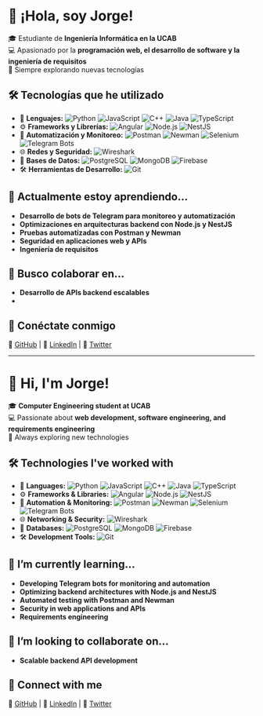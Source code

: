 # 👋 ¡Hola, soy Jorge!  

🎓 Estudiante de **Ingeniería Informática en la UCAB**  
💻 Apasionado por la **programación web, el desarrollo de software y la ingeniería de requisitos**  
🚀 Siempre explorando nuevas tecnologías  

## 🛠️ Tecnologías que he utilizado  
- 📝 **Lenguajes:** ![Python](https://img.shields.io/badge/-Python-3776AB?logo=python&logoColor=white) ![JavaScript](https://img.shields.io/badge/-JavaScript-F7DF1E?logo=javascript&logoColor=black) ![C++](https://img.shields.io/badge/-C++-00599C?logo=cplusplus&logoColor=white) ![Java](https://img.shields.io/badge/-Java-007396?logo=java&logoColor=white) ![TypeScript](https://img.shields.io/badge/-TypeScript-3178C6?logo=typescript&logoColor=white)  
- ⚙️ **Frameworks y Librerías:** ![Angular](https://img.shields.io/badge/-Angular-DD0031?logo=angular&logoColor=white) ![Node.js](https://img.shields.io/badge/-Node.js-339933?logo=node.js&logoColor=white) ![NestJS](https://img.shields.io/badge/-NestJS-E0234E?logo=nestjs&logoColor=white)  
- 🔧 **Automatización y Monitoreo:** ![Postman](https://img.shields.io/badge/-Postman-FF6C37?logo=postman&logoColor=white) ![Newman](https://img.shields.io/badge/-Newman-003C71?logo=newman&logoColor=white) ![Selenium](https://img.shields.io/badge/-Selenium-43B02A?logo=selenium&logoColor=white) ![Telegram Bots](https://img.shields.io/badge/-Telegram-0088CC?logo=telegram&logoColor=white)  
- 🌐 **Redes y Seguridad:** ![Wireshark](https://img.shields.io/badge/-Wireshark-1679A7?logo=wireshark&logoColor=white)  
- 💾 **Bases de Datos:** ![PostgreSQL](https://img.shields.io/badge/-PostgreSQL-336791?logo=postgresql&logoColor=white) ![MongoDB](https://img.shields.io/badge/-MongoDB-47A248?logo=mongodb&logoColor=white) ![Firebase](https://img.shields.io/badge/-Firebase-FFCA28?logo=firebase&logoColor=black)  
- 🛠️ **Herramientas de Desarrollo:** ![Git](https://img.shields.io/badge/-Git-F05032?logo=git&logoColor=white)  

## 🌱 Actualmente estoy aprendiendo...  
- **Desarrollo de bots de Telegram para monitoreo y automatización**  
- **Optimizaciones en arquitecturas backend con Node.js y NestJS**  
- **Pruebas automatizadas con Postman y Newman**  
- **Seguridad en aplicaciones web y APIs**  
- **Ingeniería de requisitos**  

## 👯 Busco colaborar en...  
- **Desarrollo de APIs backend escalables**
- 
## 📌 Conéctate conmigo  
🔗 [GitHub](https://github.com/jorgeDevEngineer) | 🔗 [LinkedIn](#) | 🔗 [Twitter](#)  

---

# 👋 Hi, I'm Jorge!  

🎓 **Computer Engineering student at UCAB**  
💻 Passionate about **web development, software engineering, and requirements engineering**  
🚀 Always exploring new technologies  

## 🛠️ Technologies I've worked with  
- 📝 **Languages:** ![Python](https://img.shields.io/badge/-Python-3776AB?logo=python&logoColor=white) ![JavaScript](https://img.shields.io/badge/-JavaScript-F7DF1E?logo=javascript&logoColor=black) ![C++](https://img.shields.io/badge/-C++-00599C?logo=cplusplus&logoColor=white) ![Java](https://img.shields.io/badge/-Java-007396?logo=java&logoColor=white) ![TypeScript](https://img.shields.io/badge/-TypeScript-3178C6?logo=typescript&logoColor=white)  
- ⚙️ **Frameworks & Libraries:** ![Angular](https://img.shields.io/badge/-Angular-DD0031?logo=angular&logoColor=white) ![Node.js](https://img.shields.io/badge/-Node.js-339933?logo=node.js&logoColor=white) ![NestJS](https://img.shields.io/badge/-NestJS-E0234E?logo=nestjs&logoColor=white)  
- 🔧 **Automation & Monitoring:** ![Postman](https://img.shields.io/badge/-Postman-FF6C37?logo=postman&logoColor=white) ![Newman](https://img.shields.io/badge/-Newman-003C71?logo=newman&logoColor=white) ![Selenium](https://img.shields.io/badge/-Selenium-43B02A?logo=selenium&logoColor=white) ![Telegram Bots](https://img.shields.io/badge/-Telegram-0088CC?logo=telegram&logoColor=white)  
- 🌐 **Networking & Security:** ![Wireshark](https://img.shields.io/badge/-Wireshark-1679A7?logo=wireshark&logoColor=white)  
- 💾 **Databases:** ![PostgreSQL](https://img.shields.io/badge/-PostgreSQL-336791?logo=postgresql&logoColor=white) ![MongoDB](https://img.shields.io/badge/-MongoDB-47A248?logo=mongodb&logoColor=white) ![Firebase](https://img.shields.io/badge/-Firebase-FFCA28?logo=firebase&logoColor=black)  
- 🛠️ **Development Tools:** ![Git](https://img.shields.io/badge/-Git-F05032?logo=git&logoColor=white)  

## 🌱 I’m currently learning...  
- **Developing Telegram bots for monitoring and automation**  
- **Optimizing backend architectures with Node.js and NestJS**  
- **Automated testing with Postman and Newman**  
- **Security in web applications and APIs**  
- **Requirements engineering**  

## 👯 I’m looking to collaborate on...  
- **Scalable backend API development**

## 📌 Connect with me  
🔗 [GitHub](https://github.com/jorgeDevEngineer) | 🔗 [LinkedIn](#) | 🔗 [Twitter](#)  
